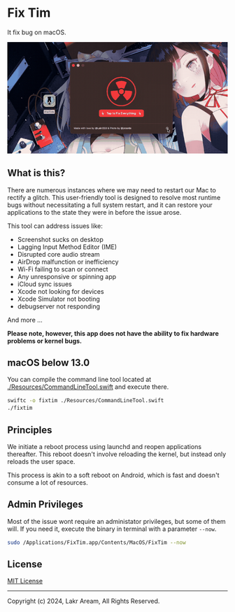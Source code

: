 # Fix Tim

It fix bug on macOS.

![screenshot](./Resources/SCR-20240206.gif)

## What is this?

There are numerous instances where we may need to restart our Mac to rectify a glitch. This user-friendly tool is designed to resolve most runtime bugs without necessitating a full system restart, and it can restore your applications to the state they were in before the issue arose.

This tool can address issues like:

- Screenshot sucks on desktop
- Lagging Input Method Editor (IME)
- Disrupted core audio stream
- AirDrop malfunction or inefficiency
- Wi-Fi failing to scan or connect
- Any unresponsive or spinning app
- iCloud sync issues
- Xcode not looking for devices
- Xcode Simulator not booting
- debugserver not responding

And more ...

**Please note, however, this app does not have the ability to fix hardware problems or kernel bugs.**

## macOS below 13.0

You can compile the command line tool located at [./Resources/CommandLineTool.swift](./Resources/CommandLineTool.swift) and execute there.

```bash
swiftc -o fixtim ./Resources/CommandLineTool.swift
./fixtim
```

## Principles

We initiate a reboot process using launchd and reopen applications thereafter. This reboot doesn't involve reloading the kernel, but instead only reloads the user space.

This process is akin to a soft reboot on Android, which is fast and doesn't consume a lot of resources.

## Admin Privileges

Most of the issue wont require an administator privileges, but some of them will. If you need it, execute the binary in terminal with a parameter `--now`.

```bash
sudo /Applications/FixTim.app/Contents/MacOS/FixTim --now
```

## License

[MIT License](./LICENSE)

---

Copyright (c) 2024, Lakr Aream, All Rights Reserved.
